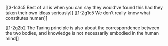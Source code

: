 [[3-1c3c5 Best of all is when you can say they would’ve found this had they taken their own ideas seriously]]
[[1-2g1c5 We don’t really know what constitutes human]]

[[1-2g2b2 The Turing principle is also about the correspondence between the two bodies, and knowledge is not necessarily embodied in the human mind]]

